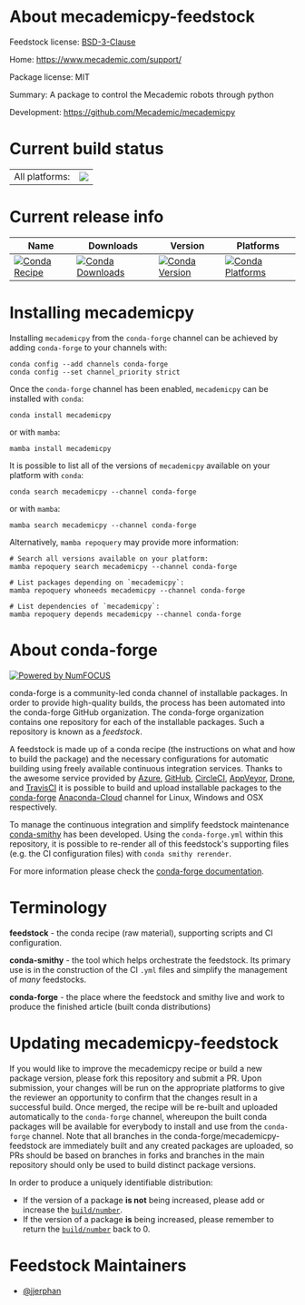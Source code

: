 About mecademicpy-feedstock
===========================

Feedstock license: [BSD-3-Clause](https://github.com/conda-forge/mecademicpy-feedstock/blob/main/LICENSE.txt)

Home: https://www.mecademic.com/support/

Package license: MIT

Summary: A package to control the Mecademic robots through python

Development: https://github.com/Mecademic/mecademicpy

Current build status
====================


<table><tr><td>All platforms:</td>
    <td>
      <a href="https://dev.azure.com/conda-forge/feedstock-builds/_build/latest?definitionId=20448&branchName=main">
        <img src="https://dev.azure.com/conda-forge/feedstock-builds/_apis/build/status/mecademicpy-feedstock?branchName=main">
      </a>
    </td>
  </tr>
</table>

Current release info
====================

| Name | Downloads | Version | Platforms |
| --- | --- | --- | --- |
| [![Conda Recipe](https://img.shields.io/badge/recipe-mecademicpy-green.svg)](https://anaconda.org/conda-forge/mecademicpy) | [![Conda Downloads](https://img.shields.io/conda/dn/conda-forge/mecademicpy.svg)](https://anaconda.org/conda-forge/mecademicpy) | [![Conda Version](https://img.shields.io/conda/vn/conda-forge/mecademicpy.svg)](https://anaconda.org/conda-forge/mecademicpy) | [![Conda Platforms](https://img.shields.io/conda/pn/conda-forge/mecademicpy.svg)](https://anaconda.org/conda-forge/mecademicpy) |

Installing mecademicpy
======================

Installing `mecademicpy` from the `conda-forge` channel can be achieved by adding `conda-forge` to your channels with:

```
conda config --add channels conda-forge
conda config --set channel_priority strict
```

Once the `conda-forge` channel has been enabled, `mecademicpy` can be installed with `conda`:

```
conda install mecademicpy
```

or with `mamba`:

```
mamba install mecademicpy
```

It is possible to list all of the versions of `mecademicpy` available on your platform with `conda`:

```
conda search mecademicpy --channel conda-forge
```

or with `mamba`:

```
mamba search mecademicpy --channel conda-forge
```

Alternatively, `mamba repoquery` may provide more information:

```
# Search all versions available on your platform:
mamba repoquery search mecademicpy --channel conda-forge

# List packages depending on `mecademicpy`:
mamba repoquery whoneeds mecademicpy --channel conda-forge

# List dependencies of `mecademicpy`:
mamba repoquery depends mecademicpy --channel conda-forge
```


About conda-forge
=================

[![Powered by
NumFOCUS](https://img.shields.io/badge/powered%20by-NumFOCUS-orange.svg?style=flat&colorA=E1523D&colorB=007D8A)](https://numfocus.org)

conda-forge is a community-led conda channel of installable packages.
In order to provide high-quality builds, the process has been automated into the
conda-forge GitHub organization. The conda-forge organization contains one repository
for each of the installable packages. Such a repository is known as a *feedstock*.

A feedstock is made up of a conda recipe (the instructions on what and how to build
the package) and the necessary configurations for automatic building using freely
available continuous integration services. Thanks to the awesome service provided by
[Azure](https://azure.microsoft.com/en-us/services/devops/), [GitHub](https://github.com/),
[CircleCI](https://circleci.com/), [AppVeyor](https://www.appveyor.com/),
[Drone](https://cloud.drone.io/welcome), and [TravisCI](https://travis-ci.com/)
it is possible to build and upload installable packages to the
[conda-forge](https://anaconda.org/conda-forge) [Anaconda-Cloud](https://anaconda.org/)
channel for Linux, Windows and OSX respectively.

To manage the continuous integration and simplify feedstock maintenance
[conda-smithy](https://github.com/conda-forge/conda-smithy) has been developed.
Using the ``conda-forge.yml`` within this repository, it is possible to re-render all of
this feedstock's supporting files (e.g. the CI configuration files) with ``conda smithy rerender``.

For more information please check the [conda-forge documentation](https://conda-forge.org/docs/).

Terminology
===========

**feedstock** - the conda recipe (raw material), supporting scripts and CI configuration.

**conda-smithy** - the tool which helps orchestrate the feedstock.
                   Its primary use is in the construction of the CI ``.yml`` files
                   and simplify the management of *many* feedstocks.

**conda-forge** - the place where the feedstock and smithy live and work to
                  produce the finished article (built conda distributions)


Updating mecademicpy-feedstock
==============================

If you would like to improve the mecademicpy recipe or build a new
package version, please fork this repository and submit a PR. Upon submission,
your changes will be run on the appropriate platforms to give the reviewer an
opportunity to confirm that the changes result in a successful build. Once
merged, the recipe will be re-built and uploaded automatically to the
`conda-forge` channel, whereupon the built conda packages will be available for
everybody to install and use from the `conda-forge` channel.
Note that all branches in the conda-forge/mecademicpy-feedstock are
immediately built and any created packages are uploaded, so PRs should be based
on branches in forks and branches in the main repository should only be used to
build distinct package versions.

In order to produce a uniquely identifiable distribution:
 * If the version of a package **is not** being increased, please add or increase
   the [``build/number``](https://docs.conda.io/projects/conda-build/en/latest/resources/define-metadata.html#build-number-and-string).
 * If the version of a package **is** being increased, please remember to return
   the [``build/number``](https://docs.conda.io/projects/conda-build/en/latest/resources/define-metadata.html#build-number-and-string)
   back to 0.

Feedstock Maintainers
=====================

* [@jjerphan](https://github.com/jjerphan/)

